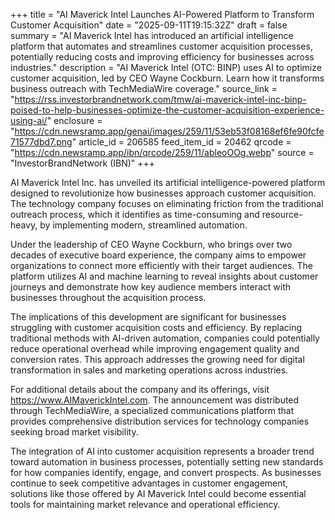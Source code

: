 +++
title = "AI Maverick Intel Launches AI-Powered Platform to Transform Customer Acquisition"
date = "2025-09-11T19:15:32Z"
draft = false
summary = "AI Maverick Intel has introduced an artificial intelligence platform that automates and streamlines customer acquisition processes, potentially reducing costs and improving efficiency for businesses across industries."
description = "AI Maverick Intel (OTC: BINP) uses AI to optimize customer acquisition, led by CEO Wayne Cockburn. Learn how it transforms business outreach with TechMediaWire coverage."
source_link = "https://rss.investorbrandnetwork.com/tmw/ai-maverick-intel-inc-binp-poised-to-help-businesses-optimize-the-customer-acquisition-experience-using-ai/"
enclosure = "https://cdn.newsramp.app/genai/images/259/11/53eb53f08168ef6fe90fcfe71577dbd7.png"
article_id = 206585
feed_item_id = 20462
qrcode = "https://cdn.newsramp.app/ibn/qrcode/259/11/ableoOOg.webp"
source = "InvestorBrandNetwork (IBN)"
+++

<p>AI Maverick Intel Inc. has unveiled its artificial intelligence-powered platform designed to revolutionize how businesses approach customer acquisition. The technology company focuses on eliminating friction from the traditional outreach process, which it identifies as time-consuming and resource-heavy, by implementing modern, streamlined automation.</p><p>Under the leadership of CEO Wayne Cockburn, who brings over two decades of executive board experience, the company aims to empower organizations to connect more efficiently with their target audiences. The platform utilizes AI and machine learning to reveal insights about customer journeys and demonstrate how key audience members interact with businesses throughout the acquisition process.</p><p>The implications of this development are significant for businesses struggling with customer acquisition costs and efficiency. By replacing traditional methods with AI-driven automation, companies could potentially reduce operational overhead while improving engagement quality and conversion rates. This approach addresses the growing need for digital transformation in sales and marketing operations across industries.</p><p>For additional details about the company and its offerings, visit <a href="https://www.AIMaverickIntel.com" rel="nofollow" target="_blank">https://www.AIMaverickIntel.com</a>. The announcement was distributed through TechMediaWire, a specialized communications platform that provides comprehensive distribution services for technology companies seeking broad market visibility.</p><p>The integration of AI into customer acquisition represents a broader trend toward automation in business processes, potentially setting new standards for how companies identify, engage, and convert prospects. As businesses continue to seek competitive advantages in customer engagement, solutions like those offered by AI Maverick Intel could become essential tools for maintaining market relevance and operational efficiency.</p>